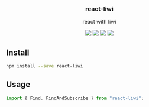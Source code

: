 <h3 align="center">
  react-liwi
</h3>

<p align="center">
  react with liwi
</p>

<p align="center">
  <a href="https://npmjs.org/package/react-liwi"><img src="https://img.shields.io/npm/v/react-liwi.svg?style=flat-square"></a>
  <a href="https://npmjs.org/package/react-liwi"><img src="https://img.shields.io/npm/dw/react-liwi.svg?style=flat-square"></a>
  <a href="https://npmjs.org/package/react-liwi"><img src="https://img.shields.io/node/v/react-liwi.svg?style=flat-square"></a>
  <a href="https://npmjs.org/package/react-liwi"><img src="https://img.shields.io/npm/types/react-liwi.svg?style=flat-square"></a>
</p>

## Install

```bash
npm install --save react-liwi
```

## Usage

```js
import { Find, FindAndSubscribe } from "react-liwi";
```
